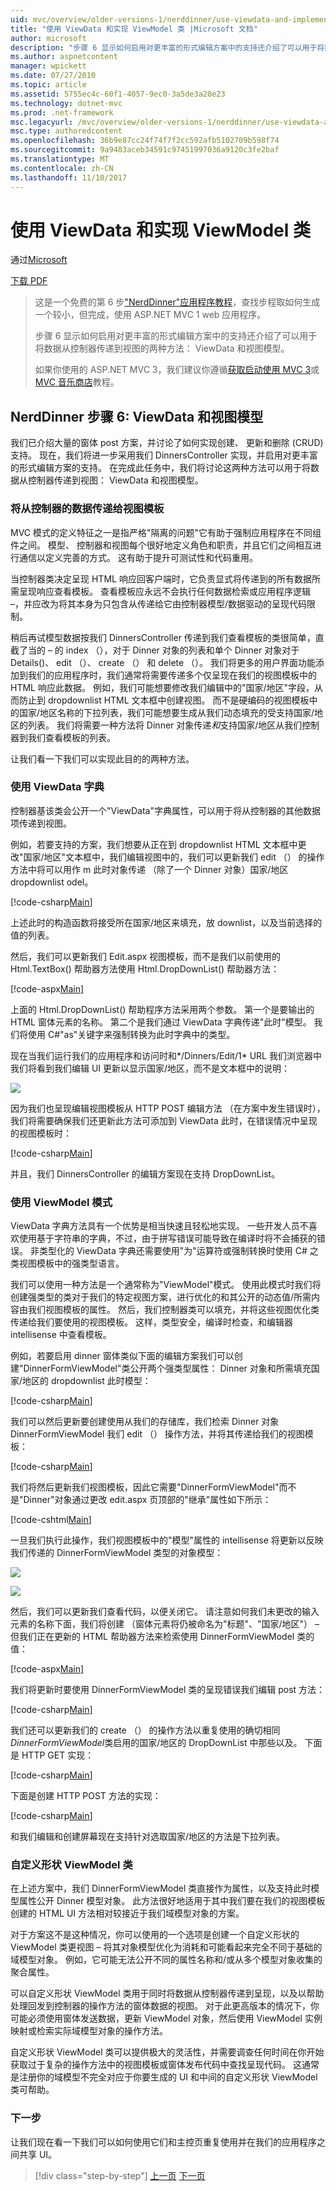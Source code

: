```yaml
---
uid: mvc/overview/older-versions-1/nerddinner/use-viewdata-and-implement-viewmodel-classes
title: "使用 ViewData 和实现 ViewModel 类 |Microsoft 文档"
author: microsoft
description: "步骤 6 显示如何启用对更丰富的形式编辑方案中的支持还介绍了可以用于将数据从控制器传递到视图的两种方法:..."
ms.author: aspnetcontent
manager: wpickett
ms.date: 07/27/2010
ms.topic: article
ms.assetid: 5755ec4c-60f1-4057-9ec0-3a5de3a20e23
ms.technology: dotnet-mvc
ms.prod: .net-framework
msc.legacyurl: /mvc/overview/older-versions-1/nerddinner/use-viewdata-and-implement-viewmodel-classes
msc.type: authoredcontent
ms.openlocfilehash: 36b9e87cc24f74f7f2cc592afb5102709b598f74
ms.sourcegitcommit: 9a9483aceb34591c97451997036a9120c3fe2baf
ms.translationtype: MT
ms.contentlocale: zh-CN
ms.lasthandoff: 11/10/2017
---
```

<a name="use-viewdata-and-implement-viewmodel-classes"></a>使用 ViewData 和实现 ViewModel 类
====================
通过[Microsoft](https://github.com/microsoft)

[下载 PDF](http://aspnetmvcbook.s3.amazonaws.com/aspnetmvc-nerdinner_v1.pdf)

> 这是一个免费的第 6 步["NerdDinner"应用程序教程](introducing-the-nerddinner-tutorial.md)，查找步程取如何生成一个较小，但完成，使用 ASP.NET MVC 1 web 应用程序。
> 
> 步骤 6 显示如何启用对更丰富的形式编辑方案中的支持还介绍了可以用于将数据从控制器传递到视图的两种方法： ViewData 和视图模型。
> 
> 如果你使用的 ASP.NET MVC 3，我们建议你遵循[获取启动使用 MVC 3](../../older-versions/getting-started-with-aspnet-mvc3/cs/intro-to-aspnet-mvc-3.md)或[MVC 音乐商店](../../older-versions/mvc-music-store/mvc-music-store-part-1.md)教程。


## <a name="nerddinner-step-6-viewdata-and-viewmodel"></a>NerdDinner 步骤 6: ViewData 和视图模型

我们已介绍大量的窗体 post 方案，并讨论了如何实现创建、 更新和删除 (CRUD) 支持。 现在，我们将进一步采用我们 DinnersController 实现，并启用对更丰富的形式编辑方案的支持。 在完成此任务中，我们将讨论这两种方法可以用于将数据从控制器传递到视图： ViewData 和视图模型。

### <a name="passing-data-from-controllers-to-view-templates"></a>将从控制器的数据传递给视图模板

MVC 模式的定义特征之一是指严格"隔离的问题"它有助于强制应用程序在不同组件之间。 模型、 控制器和视图每个很好地定义角色和职责，并且它们之间相互进行通信以定义完善的方式。 这有助于提升可测试性和代码重用。

当控制器类决定呈现 HTML 响应回客户端时，它负责显式将传递到的所有数据所需呈现响应查看模板。 查看模板应永远不会执行任何数据检索或应用程序逻辑 –，并应改为将其本身为只包含从传递给它由控制器模型/数据驱动的呈现代码限制。

稍后再试模型数据按我们 DinnersController 传递到我们查看模板的类很简单，直截了当的 – 的 index （），对于 Dinner 对象的列表和单个 Dinner 对象对于 Details()、 edit （）、 create （） 和 delete （）。 我们将更多的用户界面功能添加到我们的应用程序时，我们通常将需要传递多个仅呈现在我们的视图模板中的 HTML 响应此数据。 例如，我们可能想要修改我们编辑中的"国家/地区"字段，从而防止到 dropdownlist HTML 文本框中创建视图。 而不是硬编码的视图模板中的国家/地区名称的下拉列表，我们可能想要生成从我们动态填充的受支持国家/地区的列表。 我们将需要一种方法将 Dinner 对象传递*和*支持国家/地区从我们控制器到我们查看模板的列表。

让我们看一下我们可以实现此目的的两种方法。

### <a name="using-the-viewdata-dictionary"></a>使用 ViewData 字典

控制器基该类会公开一个"ViewData"字典属性，可以用于将从控制器的其他数据项传递到视图。

例如，若要支持的方案，我们想要从正在到 dropdownlist HTML 文本框中更改"国家/地区"文本框中，我们编辑视图中的，我们可以更新我们 edit （） 的操作方法中将可以用作 m 此时对象传递 （除了一个 Dinner 对象）国家/地区 dropdownlist odel。

[!code-csharp[Main](use-viewdata-and-implement-viewmodel-classes/samples/sample1.cs)]

上述此时的构造函数将接受所在国家/地区来填充，放 downlist，以及当前选择的值的列表。

然后，我们可以更新我们 Edit.aspx 视图模板，而不是我们以前使用的 Html.TextBox() 帮助器方法使用 Html.DropDownList() 帮助器方法：

[!code-aspx[Main](use-viewdata-and-implement-viewmodel-classes/samples/sample2.aspx)]

上面的 Html.DropDownList() 帮助程序方法采用两个参数。 第一个是要输出的 HTML 窗体元素的名称。 第二个是我们通过 ViewData 字典传递"此时"模型。 我们将使用 C#"as"关键字来强制转换为此时字典中的类型。

现在当我们运行我们的应用程序和访问时和*/Dinners/Edit/1* URL 我们浏览器中我们将看到我们编辑 UI 更新以显示国家/地区，而不是文本框中的说明：

![](use-viewdata-and-implement-viewmodel-classes/_static/image1.png)

因为我们也呈现编辑视图模板从 HTTP POST 编辑方法 （在方案中发生错误时），我们将需要确保我们还更新此方法可添加到 ViewData 此时，在错误情况中呈现的视图模板时：

[!code-csharp[Main](use-viewdata-and-implement-viewmodel-classes/samples/sample3.cs)]

并且，我们 DinnersController 的编辑方案现在支持 DropDownList。

### <a name="using-a-viewmodel-pattern"></a>使用 ViewModel 模式

ViewData 字典方法具有一个优势是相当快速且轻松地实现。 一些开发人员不喜欢使用基于字符串的字典，不过，由于拼写错误可能导致在编译时将不会捕获的错误。 非类型化的 ViewData 字典还需要使用"为"运算符或强制转换时使用 C# 之类视图模板中的强类型语言。

我们可以使用一种方法是一个通常称为"ViewModel"模式。 使用此模式时我们将创建强类型的类对于我们的特定视图方案，进行优化的和其公开的动态值/所需内容由我们视图模板的属性。 然后，我们控制器类可以填充，并将这些视图优化类传递给我们要使用的视图模板。 这样，类型安全，编译时检查，和编辑器 intellisense 中查看模板。

例如，若要启用 dinner 窗体类似下面的编辑方案我们可以创建"DinnerFormViewModel"类公开两个强类型属性： Dinner 对象和所需填充国家/地区的 dropdownlist 此时模型：

[!code-csharp[Main](use-viewdata-and-implement-viewmodel-classes/samples/sample4.cs)]

我们可以然后更新要创建使用从我们的存储库，我们检索 Dinner 对象 DinnerFormViewModel 我们 edit （） 操作方法，并将其传递给我们的视图模板：

[!code-csharp[Main](use-viewdata-and-implement-viewmodel-classes/samples/sample5.cs)]

我们将然后更新我们视图模板，因此它需要"DinnerFormViewModel"而不是"Dinner"对象通过更改 edit.aspx 页顶部的"继承"属性如下所示：

[!code-cshtml[Main](use-viewdata-and-implement-viewmodel-classes/samples/sample6.cshtml)]

一旦我们执行此操作，我们视图模板中的"模型"属性的 intellisense 将更新以反映我们传递的 DinnerFormViewModel 类型的对象模型：

![](use-viewdata-and-implement-viewmodel-classes/_static/image2.png)

![](use-viewdata-and-implement-viewmodel-classes/_static/image3.png)

然后，我们可以更新我们查看代码，以便关闭它。 请注意如何我们未更改的输入元素的名称下面，我们将创建 （窗体元素将仍被命名为"标题"、"国家/地区"） – 但我们正在更新的 HTML 帮助器方法来检索使用 DinnerFormViewModel 类的值：

[!code-aspx[Main](use-viewdata-and-implement-viewmodel-classes/samples/sample7.aspx)]

我们将更新时要使用 DinnerFormViewModel 类的呈现错误我们编辑 post 方法：

[!code-csharp[Main](use-viewdata-and-implement-viewmodel-classes/samples/sample8.cs)]

我们还可以更新我们的 create （） 的操作方法以重复使用的确切相同*DinnerFormViewModel*类启用的国家/地区的 DropDownList 中那些以及。 下面是 HTTP GET 实现：

[!code-csharp[Main](use-viewdata-and-implement-viewmodel-classes/samples/sample9.cs)]

下面是创建 HTTP POST 方法的实现：

[!code-csharp[Main](use-viewdata-and-implement-viewmodel-classes/samples/sample10.cs)]

和我们编辑和创建屏幕现在支持针对选取国家/地区的方法是下拉列表。

### <a name="custom-shaped-viewmodel-classes"></a>自定义形状 ViewModel 类

在上述方案中，我们 DinnerFormViewModel 类直接作为属性，以及支持此时模型属性公开 Dinner 模型对象。 此方法很好地适用于其中我们要在我们的视图模板创建的 HTML UI 方法相对较接近于我们域模型对象的方案。

对于方案这不是这种情况，你可以使用的一个选项是创建一个自定义形状的 ViewModel 类更视图 – 将其对象模型优化为消耗和可能看起来完全不同于基础的域模型对象。 例如，它可能无法公开不同的属性名称和/或从多个模型对象收集的聚合属性。

可以自定义形状 ViewModel 类用于同时将数据从控制器传递到呈现，以及以帮助处理回发到控制器的操作方法的窗体数据的视图。 对于此更高版本的情况下，你可能必须使用窗体发送数据，更新 ViewModel 对象，然后使用 ViewModel 实例映射或检索实际域模型对象的操作方法。

自定义形状 ViewModel 类可以提供极大的灵活性，并需要调查任何时间在你开始获取过于复杂的操作方法中的视图模板或窗体发布代码中查找呈现代码。 这通常是注册你的域模型不完全对应于你要生成的 UI 和中间的自定义形状 ViewModel 类可帮助。

### <a name="next-step"></a>下一步

让我们现在看一下我们可以如何使用它们和主控页重复使用并在我们的应用程序之间共享 UI。

>[!div class="step-by-step"]
[上一页](provide-crud-create-read-update-delete-data-form-entry-support.md)
[下一页](re-use-ui-using-master-pages-and-partials.md)
